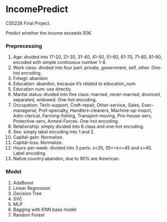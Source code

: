 # IncomePredict
CS5228 Final Project.

Predict whether the income exceeds 50K.

### Preprecessing
1. Age: divided into 17-20, 21-30, 31-40, 41-50, 51-60, 61-70, 71-80, 81-90, encoded with simple continuous number 1-8.
2. Work class: divided into four part: private, government, self, other. One-hot encoding.
3. Fnlwgt: abandon
4. Education: abandon, because it’s related to education_num.
5. Education num: use directly.
6. Marital status: divided into five class: married, never-married, divorced, separated, widowed. One-hot encoding.
7. Occupation: Tech-support, Craft-repair, Other-service, Sales, Exec-managerial, Prof-specialty, Handlers-cleaners, Machine-op-inspct, Adm-clerical, Farming-fishing, Transport-moving, Priv-house-serv, Protective-serv, Armed-Forces. One-hot encoding.
8. Relationship: simply divided into 6 class and one-hot encoding.
9. Sex: simply label encoding into 1 and 2.
10. Capital-gain: Normalize.
11. Capital-loss: Normalize.
12. Hours-per-week: divided into 3 parts: x<35, 35<=x<=45 and x>45. Label encoding.
13. Native country:abandon, due to 90% are American.

### Model
1. AdaBoost
2. Linear Regression
3. Decision Tree
4. SVC
5. MLP
6. Bagging with KNN base model
7. Random Forest
